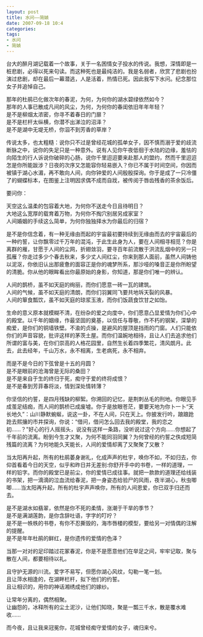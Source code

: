 ```yaml
---
layout: post
title: 水问——简媜
date: 2007-09-18 10:4
categories:
tags:
- 水问
- 简媜
---
```

台大的醉月湖记载着一个故事，关于一名困情女子投水的传说。我想，深情即是一桩悲剧，必得以死来句读。而这种死也是最纯洁的。我是名弱者，欣赏了悲剧也扮演过悲剧，却在最后一幕潜逃，人是活着，热情已死。因此我写下水问。纪念那位女子并追悼自己。

那年的杜鹃已化做次年的春泥，为何，为何你的湖水碧绿依然如今？  
那年的人事已散成凡间的风尘，为何，为何你的春闺依旧年年年轻？  
是不是柳烟太浓密，你寻不着春日的门扉？  
是不是栏杆太纵横，你潜不出涕泣的沼泽？  
是不是湖中无堤无桥，你泅不到芳香的草岸？

传说太多，也太粗糙：说你只不过是曾经花城的孤单女子，因不慎而溺于爱的歧流断脉之中，说你的失足只是一种意外。说有人见你午夜低徊于水陆的边缘，羞怯的向陌生的行人诉说你破碎的心肠，说你千里迢迢要来赴那人的盟约，然而千里迢迢怎是你所能跋涉？日夜的次序又怎能容你轻易嵌入？你已不属于时间空间，你因而被镇于湖心水湄，再不敢向人间，向你钟爱的人间殷殷探询。你于是成了一只冷僵了的蝴蝶标本，在图鉴上注明因求偶不成而自戕，被传阅于唇齿残香的茶余饭后。

要问你：

天空这么温柔的包容着大地，为何你不送走今日且待明日？  
大地这么宽厚的载育着万物，为何你不掏穴别居另成家室？  
人间婚姻的手续这么简单，为何你独独择水为你最后的归宿？

是不是你信念着，有一种无缘由而起的宇宙最初要持续到无缘由而去的宇宙最后的一种约誓，让你飘零过千万年的混沌，于此生此身为人，要在人间相寻相觅？你是离群的雁，甘愿于人间的尘网，折翅敛羽，要寻百年前流散于洪流乱烟中的另一只孤雁？你走过多少个春去秋来，多少丈人间红尘，你来到那人面前，虽然人间铸他以泥沤，你依旧认出那疲惫的面容正是你的魂梦所系，那沙哑的嗓音正是你所盼望的清脆。你从他的眼眸看出你最原始的身影，你知道，那是你们唯一的辨认。

人间的鹊桥，虽不如天庭的绚丽，而你们愿意一砖一瓦的建筑。  
人间的气候，虽不如天庭的清朗，而你们羽翼同飞要共地坼天裂的风暴。  
人间的箪食瓢饮，虽不如天庭的琼浆玉液，而你们饭蔬食饮甘之如饴。

生命的意义原本就模糊不清，在纷杂的爱之向度中，你们愿意凸显爱情为你们心中的殿堂。以千年的姻缘，作最坚固的奠基，以信任与尊敬，作不朽的钢架，深挚的痴爱，是你们的铜墙铁壁。不渝的贞操，是避风的屋顶是挡雨的门窗。人们只能依你们的声音容貌，批评这样的茅茨土屋。而你们温婉地相待，且让人们去追求他们所谓的富与美，在你们崇高的人格花园里，自然生长着四季繁花，清风朗月。此去，此去经年，千山万水，永不相离，生老病死，永不相弃。

而是不是今日的下弦曾是十五的月圆？  
是不是眼前的沧海曾是无际的桑田？  
是不是来自于生的终归于死，痴守于爱的终将成恨？  
是不是春到芳菲春将淡，情到深处情转薄？

你坚信的约誓，是四月残缺的柳絮。你溯回的记忆，是荆刺丛毛的刑地。你眼见手成茧足结痂，而人间的鹊桥已成废墟。你于是放眼苍茫，要要天地为你卜一卜“天长地久”：山川静默蜿蜒，说这一卦，不在人间，只在天上。你披发行吟，踉踉跄跄去熙攘的市井探询，你说：“借问，借问怎么回去我的殿堂，我的恋之初……？"好心的行人摇摇头，说没有这样一条路，没听说过这个方向……你想起了千年前的流离。盼到今生才又聚，为何不能同羽同翼？为何曾经的约誓之佚成短简残篇的流离？为何地能久天能长，人间的爱情却离了又聚聚了又散？

当太阳再升起，所有的杜鹃萎身谢礼，化成声声的杜宇，唤你不如，不如归去，你仰首看着今日的天空，似乎和昨日并无差别:你舒开手中的书卷，一样的道理，一样的铅字。而你的殿堂已是前尘，你的爱情已成往事。就把一款款的道理还给线装的书架，把一滴滴的泣血流给春泥，把一身姿态给验尸的风雨，夜半湖心，秋虫唧唧……当太阳再升起，所有的杜宇声声唤你，所有的人间恩爱，你已双手归还而去。

是不是湖水如翡翠，依然是你不死的柔情，涨潮于干旱的季节？  
是不是满湖莲韵，是你含辞吐语，字字的叮咛？  
是不是一帙帙的书卷，有你不忍撕毁的，海市唇楼的模型，要给另一对情偶的注解的提醒。  
是不是年年杜鹃的鲜红，是你遗传的爱情的色泽？  

当那一对对的足印踏过花冢春泥，你是不是愿意他们在举足之间，牢牢记取，聚与散在人间，都要相待以礼。

且守护无源的川流。爱字不易写，但愿你湖心风纹，勾勒一笔一划。  
且让萍水相逢的，在湖畔栏杆，拟下他们的约誓。  
且让相识的，用你的神话湘绣成他们的嫁纱。

让常年分离的，偶然相聚。  
让幽怨的，冰释所有的尘土泥沙，让他们知晓，聚是一瓢三千水，散是覆水难收……

而今夜，且让我来冠冕你，花城曾经痴守爱情的女子，魂归来兮。
